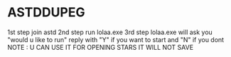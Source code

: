 # ASTDDUPEG
1st step join astd
2nd step run lolaa.exe
3rd step lolaa.exe will ask you "would u like to run" reply with "Y" if you want to start and "N" if you dont
NOTE : U CAN USE IT FOR OPENING STARS IT WILL NOT SAVE
